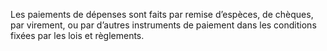 Les paiements de dépenses sont faits par remise d’espèces, de chèques, par virement, ou par d’autres instruments de paiement dans les conditions fixées par les lois et règlements.